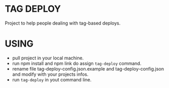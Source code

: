 # TAG DEPLOY 

Project to help people dealing with tag-based deploys.

# USING

* pull project in your local machine. 
* run npm install and npm link do assign `tag-deploy` command.
* rename file tag-deploy-config.json.example and tag-deploy-config.json and modify with your projects infos. 
* run `tag-deploy` in yout command line.

